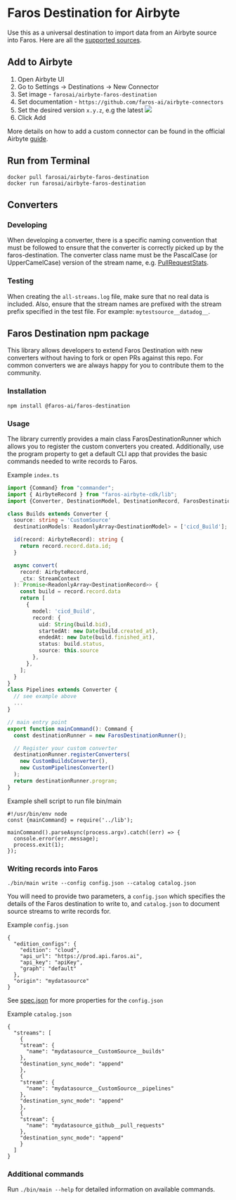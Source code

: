 # Faros Destination for Airbyte

Use this as a universal destination to import data from an Airbyte source into Faros.
Here are all the [supported sources](https://github.com/faros-ai/airbyte-connectors/tree/main/destinations/faros-destination/src/converters).

## Add to Airbyte

1. Open Airbyte UI
2. Go to Settings -> Destinations -> New Connector
3. Set image - `farosai/airbyte-faros-destination`
4. Set documentation - `https://github.com/faros-ai/airbyte-connectors`
5. Set the desired version `x.y.z`, e.g the latest [![](https://img.shields.io/docker/v/farosai/airbyte-faros-destination?color=blue&label=docker)](https://hub.docker.com/r/farosai/airbyte-faros-destination/tags)
6. Click Add

More details on how to add a custom connector can be found in the official Airbyte [guide](https://docs.airbyte.com/integrations/custom-connectors).

## Run from Terminal

```shell
docker pull farosai/airbyte-faros-destination
docker run farosai/airbyte-faros-destination
```

## Converters

### Developing

When developing a converter, there is a specific naming convention that must be
followed to ensure that the converter is correctly picked up by the
faros-destination. The converter class name must be the PascalCase (or
UpperCamelCase) version of the stream name, e.g.
[PullRequestStats](https://github.com/faros-ai/airbyte-connectors/blob/main/destinations/faros-destination/src/converters/github/pull_request_stats.ts).

### Testing

When creating the `all-streams.log` file, make sure that no real data is included. Also, ensure that the stream names are prefixed with the stream prefix specified in the test file. For example: `mytestsource__datadog__`.

## Faros Destination npm package
This library allows developers to extend Faros Destination with new converters without having to fork or open PRs against this repo. For common converters we are always happy for you to contribute them to the community.

### Installation

```
npm install @faros-ai/faros-destination
```

### Usage
The library currently provides a main class FarosDestinationRunner which
allows you to register the custom converters you created. Additionally,
use the program property to get a default CLI app that provides the basic
commands needed to write records to Faros.

Example `index.ts`
```typescript
import {Command} from "commander";
import { AirbyteRecord } from "faros-airbyte-cdk/lib";
import {Converter, DestinationModel, DestinationRecord, FarosDestinationRunner, StreamContext} from 'faros-destination'

class Builds extends Converter {
  source: string = 'CustomSource'
  destinationModels: ReadonlyArray<DestinationModel> = ['cicd_Build'];

  id(record: AirbyteRecord): string {
    return record.record.data.id;
  }

  async convert(
    record: AirbyteRecord,
    _ctx: StreamContext
  ): Promise<ReadonlyArray<DestinationRecord>> {
    const build = record.record.data
    return [
      {
        model: 'cicd_Build',
        record: {
          uid: String(build.bid),
          startedAt: new Date(build.created_at),
          endedAt: new Date(build.finished_at),
          status: build.status,
          source: this.source
        },
      },
    ];
  }
}
class Pipelines extends Converter {
  // see example above
  ...
}

// main entry point
export function mainCommand(): Command {
  const destinationRunner = new FarosDestinationRunner();

  // Register your custom converter
  destinationRunner.registerConverters(
    new CustomBuildsConverter(),
    new CustomPipelinesConverter()
  );
  return destinationRunner.program;
}
```

Example shell script to run file bin/main
```shell
#!/usr/bin/env node
const {mainCommand} = require('../lib');

mainCommand().parseAsync(process.argv).catch((err) => {
  console.error(err.message);
  process.exit(1);
});
```

### Writing records into Faros
```
./bin/main write --config config.json --catalog catalog.json
```

You will need to provide two parameters, a `config.json` which specifies the
details of the Faros destination to write to, and `catalog.json` to
document source streams to write records for.

Example `config.json`
```
{
  "edition_configs": {
    "edition": "cloud",
    "api_url": "https://prod.api.faros.ai",
    "api_key": "apiKey",
    "graph": "default"
  },
  "origin": "mydatasource"
}
```
See [spec.json](resources/spec.json) for more properties for the `config.json`

Example `catalog.json`
```
{
  "streams": [
    {
    "stream": {
      "name": "mydatasource__CustomSource__builds"
    },
    "destination_sync_mode": "append"
    },
    {
    "stream": {
      "name": "mydatasource__CustomSource__pipelines"
    },
    "destination_sync_mode": "append"
    },
    {
    "stream": {
      "name": "mydatasource_github__pull_requests"
    },
    "destination_sync_mode": "append"
    }
  ]
}
```

### Additional commands
Run `./bin/main --help` for detailed information on available commands.
